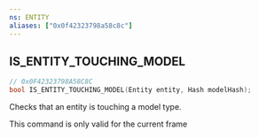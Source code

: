 ```yaml
---
ns: ENTITY
aliases: ["0x0f42323798a58c8c"]
---
```

## IS_ENTITY_TOUCHING_MODEL

```c
// 0x0F42323798A58C8C
bool IS_ENTITY_TOUCHING_MODEL(Entity entity, Hash modelHash);
```

Checks that an entity is touching a model type.

This command is only valid for the current frame

